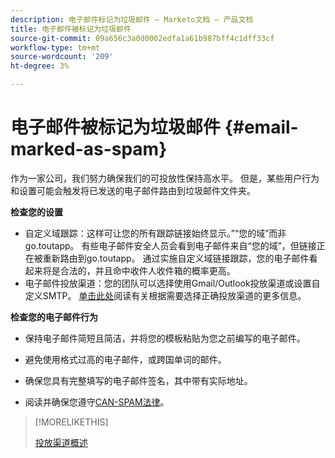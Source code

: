 ```yaml
---
description: 电子邮件标记为垃圾邮件 — Marketo文档 — 产品文档
title: 电子邮件被标记为垃圾邮件
source-git-commit: 09a656c3a0d0002edfa1a61b987bff4c1dff33cf
workflow-type: tm+mt
source-wordcount: '209'
ht-degree: 3%

---
```


# 电子邮件被标记为垃圾邮件 {#email-marked-as-spam}

作为一家公司，我们努力确保我们的可投放性保持高水平。 但是，某些用户行为和设置可能会触发将已发送的电子邮件路由到垃圾邮件文件夹。

**检查您的设置**

* 自定义域跟踪：这样可让您的所有跟踪链接始终显示。”“您的域”而非go.toutapp。 有些电子邮件安全人员会看到电子邮件来自“您的域”，但链接正在被重新路由到go.toutapp。 通过实施自定义域链接跟踪，您的电子邮件看起来将是合法的，并且命中收件人收件箱的概率更高。
* 电子邮件投放渠道：您的团队可以选择使用Gmail/Outlook投放渠道或设置自定义SMTP。 [单击此处](/help/marketo/product-docs/marketo-sales-insight/actions/email/email-delivery/delivery-channel-overview.md)阅读有关根据需要选择正确投放渠道的更多信息。

**检查您的电子邮件行为**

* 保持电子邮件简短且简洁，并将您的模板粘贴为您之前编写的电子邮件。

* 避免使用格式过高的电子邮件，或跨国单词的邮件。

* 确保您具有完整填写的电子邮件签名，其中带有实际地址。

* 阅读并确保您遵守[CAN-SPAM法律](https://www.ftc.gov/tips-advice/business-center/guidance/can-spam-act-compliance-guide-business)。

>[!MORELIKETHIS]
>
>[投放渠道概述](/help/marketo/product-docs/marketo-sales-insight/actions/email/email-delivery/delivery-channel-overview.md)
